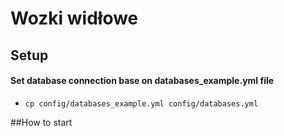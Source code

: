 # Wozki widłowe

## Setup

#### Set database connection base on databases_example.yml file
- ```cp config/databases_example.yml config/databases.yml ```

##How to start 

